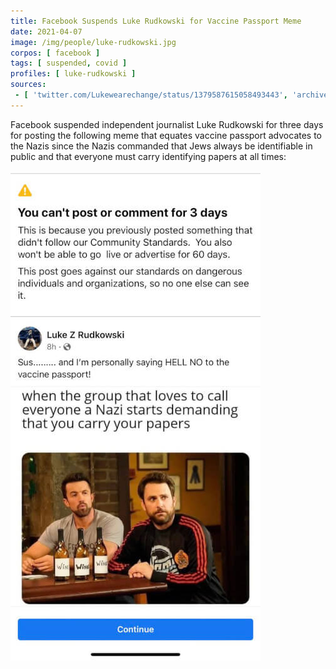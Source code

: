 ```yaml
---
title: Facebook Suspends Luke Rudkowski for Vaccine Passport Meme
date: 2021-04-07
image: /img/people/luke-rudkowski.jpg
corpos: [ facebook ]
tags: [ suspended, covid ]
profiles: [ luke-rudkowski ]
sources:
 - [ 'twitter.com/Lukewearechange/status/1379587615058493443', 'archive.ph/TLCvo' ]
---
```


Facebook suspended independent journalist Luke Rudkowski for three days for
posting the following meme that equates vaccine passport advocates to the Nazis
since the Nazis commanded that Jews always be identifiable in public and that
everyone must carry identifying papers at all times:

![](screenshot.jpg)
